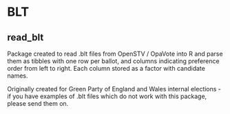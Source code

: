 # BLT
## read_blt
Package created to read .blt files from OpenSTV / OpaVote into R and parse them as tibbles with one row per ballot, and columns indicating preference order from left to right. Each column stored as a factor with candidate names.

Originally created for Green Party of England and Wales internal elections - if you have examples of .blt files which do not work with this package, please send them on.
